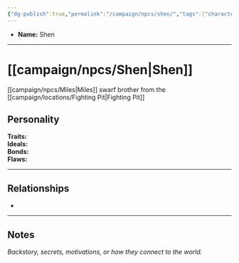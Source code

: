 ```yaml
---
{"dg-publish":true,"permalink":"/campaign/npcs/shen/","tags":["character","npc"],"created":"2025-10-28T21:55:08.313-07:00","updated":"2025-10-28T22:52:24.734-07:00"}
---
```



<p><span><ul>
<li dir="auto"><strong>Name:</strong> Shen</li>
</ul></span></p>

---

# [[campaign/npcs/Shen\|Shen]]
[[campaign/npcs/Miles\|Miles]] swarf brother from the [[campaign/locations/Fighting Pit\|Fighting Pit]]
## Personality
**Traits:**  
**Ideals:**  
**Bonds:**  
**Flaws:**  

---

## Relationships
- 

---

## Notes
*Backstory, secrets, motivations, or how they connect to the world.*